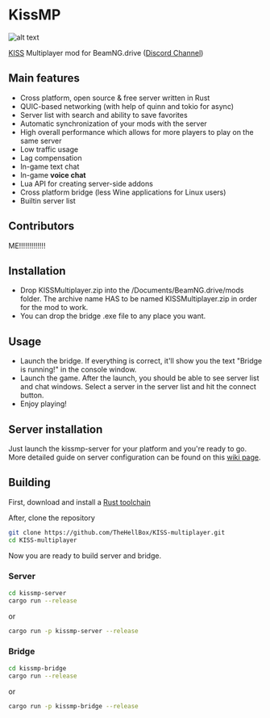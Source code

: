 # KissMP
![alt text](https://i.imgur.com/kxocgKD.png)

[KISS](https://en.wikipedia.org/wiki/KISS_principle) Multiplayer mod for BeamNG.drive ([Discord Channel](https://discord.gg/ANPsDkeVVF))

## Main features
- Cross platform, open source & free server written in Rust
- QUIC-based networking (with help of quinn and tokio for async)
- Server list with search and ability to save favorites
- Automatic synchronization of your mods with the server
- High overall performance which allows for more players to play on the same server
- Low traffic usage
- Lag compensation
- In-game text chat
- In-game **voice chat**
- Lua API for creating server-side addons
- Cross platform bridge (less Wine applications for Linux users)
- Builtin server list

## Contributors
ME!!!!!!!!!!!!!

## Installation
- Drop KISSMultiplayer.zip into the /Documents/BeamNG.drive/mods folder. The archive name HAS to be named KISSMultiplayer.zip in order 
for the mod to work.
- You can drop the bridge .exe file to any place you want.

## Usage
- Launch the bridge. If everything is correct, it'll show you the text "Bridge is running!" in the console window.
- Launch the game. After the launch, you should be able to see server list and chat windows. Select a server in the server list
and hit the connect button.
- Enjoy playing!

## Server installation
Just launch the kissmp-server for your platform and you're ready to go.
More detailed guide on server configuration can be found on this [wiki page](https://kissmp.online/docs/srv_hosting/hosting.html).


## Building
First, download and install a [Rust toolchain](https://rustup.rs/)

After, clone the repository
```sh
git clone https://github.com/TheHellBox/KISS-multiplayer.git
cd KISS-multiplayer
```
Now you are ready to build server and bridge.
### Server
```sh
cd kissmp-server
cargo run --release
```
or
```sh
cargo run -p kissmp-server --release
```
### Bridge
```sh
cd kissmp-bridge
cargo run --release
```
or
```sh
cargo run -p kissmp-bridge --release
```
